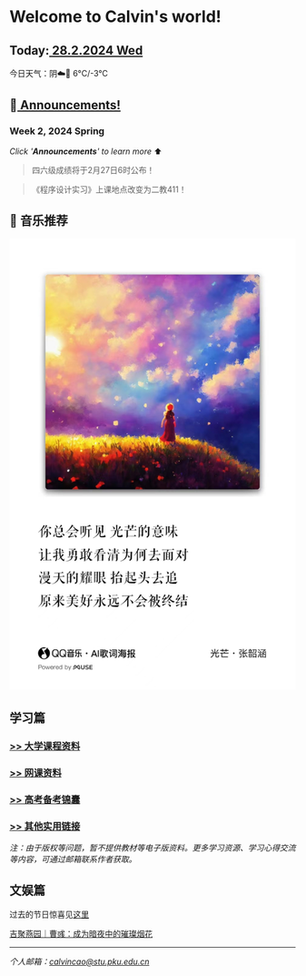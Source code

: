 # Welcome to Calvin's world!

## Today:[ 28.2.2024 Wed](/schedule/24sp-wed)
今日天气：阴☁️🧊 6°C/-3°C

## 📢[ Announcements!](/24sp/week2) 

### **Week 2**, 2024 Spring

*Click '**Announcements**' to learn more* ⬆️

> 四六级成绩将于2月27日6时公布！

> 《程序设计实习》上课地点改变为二教411！

## 🎵 音乐推荐

![happy 元宵节!](/24sp/song/guangmang.jpg)

## 学习篇

### [>> 大学课程资料](university_courses)

### [>> 网课资料](online_course)

### [>> 高考备考锦囊](gaokao)

### [>> 其他实用链接](links)

*注：由于版权等问题，暂不提供教材等电子版资料。更多学习资源、学习心得交流等内容，可通过邮箱联系作者获取。*

## 文娱篇

过去的节日惊喜见[这里](/activity)

[吉聚燕园｜曹彧：成为暗夜中的璀璨烟花](https://mp.weixin.qq.com/s/zs2K9cgmLi-b9N5gp6V9Jg)

----
*个人邮箱：calvincao@stu.pku.edu.cn*